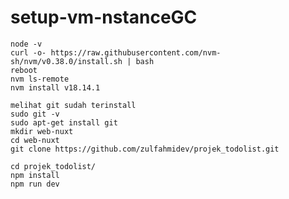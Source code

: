 # setup-vm-nstanceGC

    node -v
    curl -o- https://raw.githubusercontent.com/nvm-sh/nvm/v0.38.0/install.sh | bash
    reboot
    nvm ls-remote
    nvm install v18.14.1
    
    melihat git sudah terinstall
    sudo git -v
    sudo apt-get install git
    mkdir web-nuxt
    cd web-nuxt
    git clone https://github.com/zulfahmidev/projek_todolist.git
    
    cd projek_todolist/
    npm install
    npm run dev

